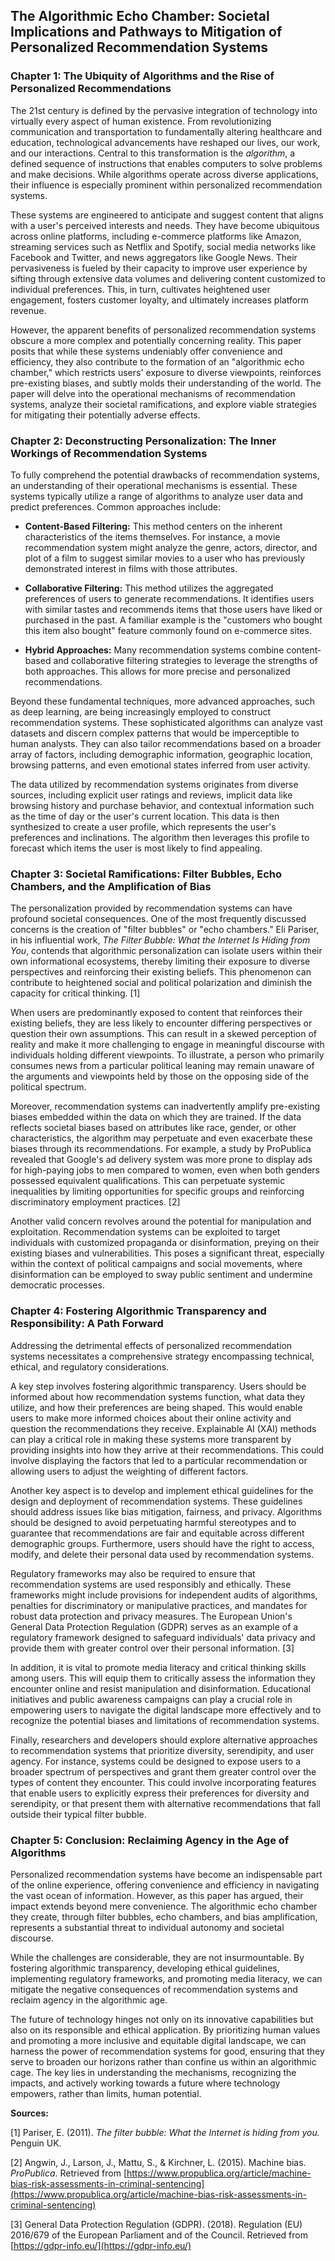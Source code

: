 ## The Algorithmic Echo Chamber: Societal Implications and Pathways to Mitigation of Personalized Recommendation Systems

### Chapter 1: The Ubiquity of Algorithms and the Rise of Personalized Recommendations

The 21st century is defined by the pervasive integration of technology into virtually every aspect of human existence. From revolutionizing communication and transportation to fundamentally altering healthcare and education, technological advancements have reshaped our lives, our work, and our interactions. Central to this transformation is the *algorithm*, a defined sequence of instructions that enables computers to solve problems and make decisions. While algorithms operate across diverse applications, their influence is especially prominent within personalized recommendation systems.

These systems are engineered to anticipate and suggest content that aligns with a user's perceived interests and needs. They have become ubiquitous across online platforms, including e-commerce platforms like Amazon, streaming services such as Netflix and Spotify, social media networks like Facebook and Twitter, and news aggregators like Google News. Their pervasiveness is fueled by their capacity to improve user experience by sifting through extensive data volumes and delivering content customized to individual preferences. This, in turn, cultivates heightened user engagement, fosters customer loyalty, and ultimately increases platform revenue.

However, the apparent benefits of personalized recommendation systems obscure a more complex and potentially concerning reality. This paper posits that while these systems undeniably offer convenience and efficiency, they also contribute to the formation of an "algorithmic echo chamber," which restricts users' exposure to diverse viewpoints, reinforces pre-existing biases, and subtly molds their understanding of the world. The paper will delve into the operational mechanisms of recommendation systems, analyze their societal ramifications, and explore viable strategies for mitigating their potentially adverse effects.

### Chapter 2: Deconstructing Personalization: The Inner Workings of Recommendation Systems

To fully comprehend the potential drawbacks of recommendation systems, an understanding of their operational mechanisms is essential. These systems typically utilize a range of algorithms to analyze user data and predict preferences. Common approaches include:

*   **Content-Based Filtering:** This method centers on the inherent characteristics of the items themselves. For instance, a movie recommendation system might analyze the genre, actors, director, and plot of a film to suggest similar movies to a user who has previously demonstrated interest in films with those attributes.

*   **Collaborative Filtering:** This method utilizes the aggregated preferences of users to generate recommendations. It identifies users with similar tastes and recommends items that those users have liked or purchased in the past. A familiar example is the "customers who bought this item also bought" feature commonly found on e-commerce sites.

*   **Hybrid Approaches:** Many recommendation systems combine content-based and collaborative filtering strategies to leverage the strengths of both approaches. This allows for more precise and personalized recommendations.

Beyond these fundamental techniques, more advanced approaches, such as deep learning, are being increasingly employed to construct recommendation systems. These sophisticated algorithms can analyze vast datasets and discern complex patterns that would be imperceptible to human analysts. They can also tailor recommendations based on a broader array of factors, including demographic information, geographic location, browsing patterns, and even emotional states inferred from user activity.

The data utilized by recommendation systems originates from diverse sources, including explicit user ratings and reviews, implicit data like browsing history and purchase behavior, and contextual information such as the time of day or the user's current location. This data is then synthesized to create a user profile, which represents the user's preferences and inclinations. The algorithm then leverages this profile to forecast which items the user is most likely to find appealing.

### Chapter 3: Societal Ramifications: Filter Bubbles, Echo Chambers, and the Amplification of Bias

The personalization provided by recommendation systems can have profound societal consequences. One of the most frequently discussed concerns is the creation of "filter bubbles" or "echo chambers." Eli Pariser, in his influential work, *The Filter Bubble: What the Internet Is Hiding from You*, contends that algorithmic personalization can isolate users within their own informational ecosystems, thereby limiting their exposure to diverse perspectives and reinforcing their existing beliefs. This phenomenon can contribute to heightened social and political polarization and diminish the capacity for critical thinking. [1]

When users are predominantly exposed to content that reinforces their existing beliefs, they are less likely to encounter differing perspectives or question their own assumptions. This can result in a skewed perception of reality and make it more challenging to engage in meaningful discourse with individuals holding different viewpoints. To illustrate, a person who primarily consumes news from a particular political leaning may remain unaware of the arguments and viewpoints held by those on the opposing side of the political spectrum.

Moreover, recommendation systems can inadvertently amplify pre-existing biases embedded within the data on which they are trained. If the data reflects societal biases based on attributes like race, gender, or other characteristics, the algorithm may perpetuate and even exacerbate these biases through its recommendations. For example, a study by ProPublica revealed that Google's ad delivery system was more prone to display ads for high-paying jobs to men compared to women, even when both genders possessed equivalent qualifications. This can perpetuate systemic inequalities by limiting opportunities for specific groups and reinforcing discriminatory employment practices. [2]

Another valid concern revolves around the potential for manipulation and exploitation. Recommendation systems can be exploited to target individuals with customized propaganda or disinformation, preying on their existing biases and vulnerabilities. This poses a significant threat, especially within the context of political campaigns and social movements, where disinformation can be employed to sway public sentiment and undermine democratic processes.

### Chapter 4: Fostering Algorithmic Transparency and Responsibility: A Path Forward

Addressing the detrimental effects of personalized recommendation systems necessitates a comprehensive strategy encompassing technical, ethical, and regulatory considerations.

A key step involves fostering algorithmic transparency. Users should be informed about how recommendation systems function, what data they utilize, and how their preferences are being shaped. This would enable users to make more informed choices about their online activity and question the recommendations they receive. Explainable AI (XAI) methods can play a critical role in making these systems more transparent by providing insights into how they arrive at their recommendations. This could involve displaying the factors that led to a particular recommendation or allowing users to adjust the weighting of different factors.

Another key aspect is to develop and implement ethical guidelines for the design and deployment of recommendation systems. These guidelines should address issues like bias mitigation, fairness, and privacy. Algorithms should be designed to avoid perpetuating harmful stereotypes and to guarantee that recommendations are fair and equitable across different demographic groups. Furthermore, users should have the right to access, modify, and delete their personal data used by recommendation systems.

Regulatory frameworks may also be required to ensure that recommendation systems are used responsibly and ethically. These frameworks might include provisions for independent audits of algorithms, penalties for discriminatory or manipulative practices, and mandates for robust data protection and privacy measures. The European Union's General Data Protection Regulation (GDPR) serves as an example of a regulatory framework designed to safeguard individuals' data privacy and provide them with greater control over their personal information. [3]

In addition, it is vital to promote media literacy and critical thinking skills among users. This will equip them to critically assess the information they encounter online and resist manipulation and disinformation. Educational initiatives and public awareness campaigns can play a crucial role in empowering users to navigate the digital landscape more effectively and to recognize the potential biases and limitations of recommendation systems.

Finally, researchers and developers should explore alternative approaches to recommendation systems that prioritize diversity, serendipity, and user agency. For instance, systems could be designed to expose users to a broader spectrum of perspectives and grant them greater control over the types of content they encounter. This could involve incorporating features that enable users to explicitly express their preferences for diversity and serendipity, or that present them with alternative recommendations that fall outside their typical filter bubble.

### Chapter 5: Conclusion: Reclaiming Agency in the Age of Algorithms

Personalized recommendation systems have become an indispensable part of the online experience, offering convenience and efficiency in navigating the vast ocean of information. However, as this paper has argued, their impact extends beyond mere convenience. The algorithmic echo chamber they create, through filter bubbles, echo chambers, and bias amplification, represents a substantial threat to individual autonomy and societal discourse.

While the challenges are considerable, they are not insurmountable. By fostering algorithmic transparency, developing ethical guidelines, implementing regulatory frameworks, and promoting media literacy, we can mitigate the negative consequences of recommendation systems and reclaim agency in the algorithmic age.

The future of technology hinges not only on its innovative capabilities but also on its responsible and ethical application. By prioritizing human values and promoting a more inclusive and equitable digital landscape, we can harness the power of recommendation systems for good, ensuring that they serve to broaden our horizons rather than confine us within an algorithmic cage. The key lies in understanding the mechanisms, recognizing the impacts, and actively working towards a future where technology empowers, rather than limits, human potential.

**Sources:**

[1] Pariser, E. (2011). *The filter bubble: What the Internet is hiding from you.* Penguin UK.

[2] Angwin, J., Larson, J., Mattu, S., & Kirchner, L. (2015). Machine bias. *ProPublica*. Retrieved from [https://www.propublica.org/article/machine-bias-risk-assessments-in-criminal-sentencing](https://www.propublica.org/article/machine-bias-risk-assessments-in-criminal-sentencing)

[3] General Data Protection Regulation (GDPR). (2018). Regulation (EU) 2016/679 of the European Parliament and of the Council. Retrieved from [https://gdpr-info.eu/](https://gdpr-info.eu/)
